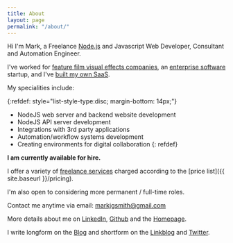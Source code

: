 ```yaml
---
title: About
layout: page
permalink: "/about/"
---
```


Hi I'm Mark, a Freelance [Node.js](https://en.wikipedia.org/wiki/Node.js) and Javascript Web Developer, Consultant and Automation Engineer. 

I've worked for [feature film visual effects companies]({{site.baseurl}}/2020/11/24/what-its-like-working-in-tech-in-the-visual-effects-industry.html), an [enterprise software]({{site.baseurl}}/2020/11/30/what-its-like-working-for-an-enterprise-software-startup.html) startup, and I've [built my own SaaS]({{site.baseurl}}/2020/11/26/looking-back-at-linkblogdotio.html).

My specialities include:

{:refdef: style="list-style-type:disc; margin-bottom: 14px;"}
- NodeJS web server and backend website development
- NodeJS API server development
- Integrations with 3rd party applications
- Automation/workflow systems development
- Creating environments for digital collaboration
{: refdef}

**I am currently available for hire.**

I offer a variety of [freelance services](https://blog.markjgsmith.com/services) charged according to the [price list]({{ site.baseurl }}/pricing).

I'm also open to considering more permanent / full-time roles.

Contact me anytime via email: markjgsmith@gmail.com

More details about me on [LinkedIn](https://www.linkedin.com/in/markjgsmith), [Github](https://github.com/mjgs) and the [Homepage](https://markjgsmith.com).

I write longform on the [Blog](https://blog.markjgsmith.com) and shortform on the [Linkblog](https://links.markjgsmith.com) and [Twitter](https://twitter.com/markjgsmith).
